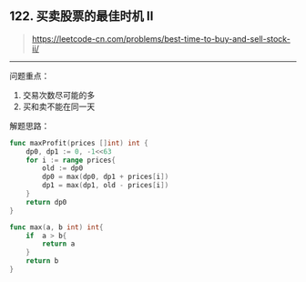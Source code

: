 ## 122. 买卖股票的最佳时机 II

> https://leetcode-cn.com/problems/best-time-to-buy-and-sell-stock-ii/

---

问题重点：

1. 交易次数尽可能的多
2. 买和卖不能在同一天

解题思路：

```go
func maxProfit(prices []int) int {
    dp0, dp1 := 0, -1<<63
    for i := range prices{
        old := dp0
        dp0 = max(dp0, dp1 + prices[i])
        dp1 = max(dp1, old - prices[i])
    }
    return dp0
}

func max(a, b int) int{
    if  a > b{
        return a
    }
    return b
}
```
